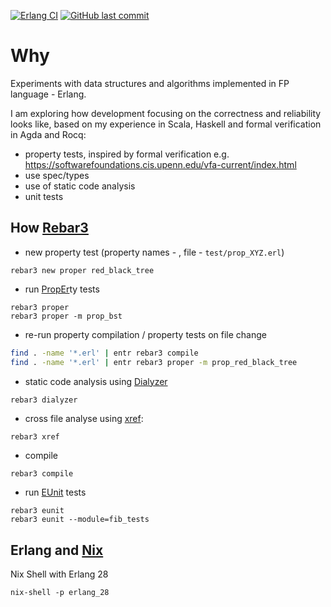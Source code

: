 [![Erlang CI]](https://github.com/dancewithheart/erl_algo/actions/workflows/erlang.yml?query=branch%3Amain) [![GitHub last commit]](https://github.com/dancewithheart/erl_algo/commits/main/)

# Why

Experiments with data structures and algorithms implemented in FP language - Erlang.

I am exploring how development focusing on the correctness and reliability looks like, based on my experience in Scala, Haskell and formal verification in Agda and Rocq:
* property tests, inspired by formal verification e.g. https://softwarefoundations.cis.upenn.edu/vfa-current/index.html
* use spec/types
* use of static code analysis
* unit tests

## How [Rebar3]

* new property test (property names - , file - `test/prop_XYZ.erl`)
```shell
rebar3 new proper red_black_tree
```

* run [PropEr]ty tests

```shell
rebar3 proper
rebar3 proper -m prop_bst
```

* re-run property compilation / property tests on file change
```sh
find . -name '*.erl' | entr rebar3 compile
find . -name '*.erl' | entr rebar3 proper -m prop_red_black_tree
```

* static code analysis using [Dialyzer]

```shell
rebar3 dialyzer
```

* cross file analyse using [xref]:
```sh
rebar3 xref
```

* compile

```shell
rebar3 compile
```

* run [EUnit] tests

```shell
rebar3 eunit
rebar3 eunit --module=fib_tests
```

## Erlang and [Nix]

Nix Shell with Erlang 28

```shell
nix-shell -p erlang_28
```

[PropEr]: https://propertesting.com/book_stateless_properties.html
[Rebar3]: https://rebar3.org/docs/commands/
[xref]: https://www.erlang.org/doc/apps/tools/xref_chapter.html
[Dialyzer]: https://www.erlang.org/doc/apps/dialyzer/dialyzer_chapter.html
[EUnit]: https://www.erlang.org/doc/apps/eunit/chapter.html
[Nix]: https://book.divnix.com/

[Erlang CI]: https://github.com/dancewithheart/erl_algo/actions/workflows/erlang.yml/badge.svg?branch=main
[GitHub last commit]: https://img.shields.io/github/last-commit/dancewithheart/erl_algo
